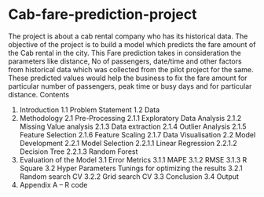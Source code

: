 # Cab-fare-prediction-project
The project is about a cab rental company who has its historical data. The objective of the project is to build a model which predicts the fare amount of the Cab rental in the city. This Fare prediction takes in consideration the parameters like distance, No of passengers, date/time and other factors from historical data which was collected from the pilot project for the same. These predicted values would help the business to fix the fare amount for particular number of passengers, peak time or busy days and for particular distance.
Contents
1. Introduction
1.1 Problem Statement
1.2 Data
2. Methodology
2.1 Pre-Processing
2.1.1 Exploratory Data Analysis
2.1.2 Missing Value analysis
2.1.3 Data extraction
2.1.4 Outlier Analysis
2.1.5 Feature Selection
2.1.6 Feature Scaling 
2.1.7 Data Visualisation
2.2 Model Development
2.2.1 Model Selection
2.2.1.1 Linear Regression
2.2.1.2 Decision Tree
2.2.1.3 Random Forest
3. Evaluation of the Model
3.1 Error Metrics
3.1.1 MAPE
3.1.2 RMSE
3.1.3 R Square
3.2 Hyper Parameters Tunings for optimizing the results 
3.2.1 Random search CV
3.2.2 Grid search CV
3.3 Conclusion
3.4 Output
4. Appendix A – R code
